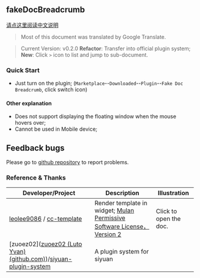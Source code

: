 ## fakeDocBreadcrumb

[请点这里阅读中文说明](README_zh_CN.md)

> Most of this document was translated by Google Translate.

> Current Version: v0.2.0 **Refactor**: Transfer into official plugin system; **New**: Click `>` icon to list and jump to sub-document.

### Quick Start

- Just turn on the plugin; (`Marketplace`--`Downloaded`--`Plugin`--`Fake Doc Breadcrumb`, click switch icon)

#### Other explanation

- Does not support displaying the floating window when the mouse hovers over;
- Cannot be used in Mobile device;

## Feedback bugs

Please go to [github repository](https://github.com/OpaqueGlass/syplugin-fakeDocBreadcrumb) to report problems.

### Reference & Thanks

| Developer/Project                                            | Description                                                  | Illustration           |
| ------------------------------------------------------------ | ------------------------------------------------------------ | ---------------------- |
| [leolee9086](https://github.com/leolee9086) / [cc-template](https://github.com/leolee9086/cc-template) | Render template in widget; [Mulan Permissive Software License，Version 2](https://github.com/leolee9086/cc-template/blob/main/LICENSE) | Click to open the doc. |
| [zuoez02]([zuoez02 (Luto Yvan) (github.com)](https://github.com/zuoez02))/[siyuan-plugin-system](https://github.com/zuoez02/siyuan-plugin-system) | A plugin system for siyuan                                   |                        |

